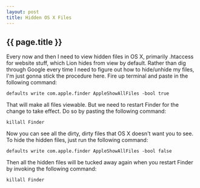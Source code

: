 ```yaml
---
layout: post
title: Hidden OS X Files
---
```


{{ page.title }}
----------------

Every now and then I need to view hidden files in OS X, primarily .htaccess for
website stuff, which Lion hides from view by default. Rather than dig through
Google every time I need to figure out how to hide/unhide my files, I'm just
gonna stick the procedure here. Fire up terminal and paste in the following
command:

    defaults write com.apple.finder AppleShowAllFiles -bool true

That will make all files viewable. But we need to restart Finder for the change
to take effect. Do so by pasting the following command:

    killall Finder

Now you can see all the dirty, dirty files that OS X doesn't want you to see.
To hide the hidden files, just run the following command:

    defaults write com.apple.finder AppleShowAllFiles -bool false

Then all the hidden files will be tucked away again when you restart Finder by
invoking the following command:

    killall Finder
